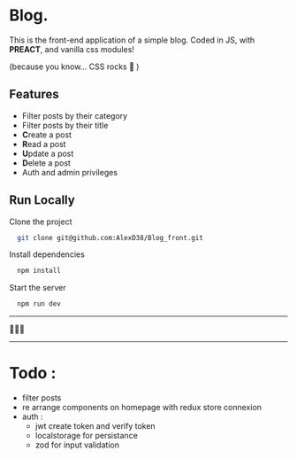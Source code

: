 # Blog.

This is the front-end application of a simple blog.
Coded in JS, with **PREACT**, and vanilla css modules!

(because you know... CSS rocks 🎨 )

## Features

-   Filter posts by their category
-   Filter posts by their title
-   **C**reate a post
-   **R**ead a post
-   **U**pdate a post
-   **D**elete a post
-   Auth and admin privileges

## Run Locally

Clone the project

```bash
  git clone git@github.com:AlexD38/Blog_front.git
```

Install dependencies

```bash
  npm install
```

Start the server

```bash
  npm run dev
```

---

🚀🚀🚀

---

# Todo :

-   filter posts
-   re arrange components on homepage with redux store connexion
-   auth :
    -   jwt create token and verify token
    -   localstorage for persistance
    -   zod for input validation
